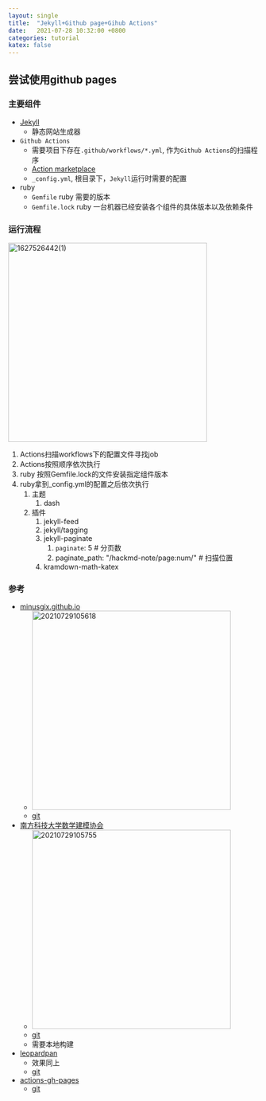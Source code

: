 ```yaml
---
layout: single
title:  "Jekyll+Github page+Gihub Actions"
date:   2021-07-28 10:32:00 +0800
categories: tutorial
katex: false
---
```


## 尝试使用github pages

### 主要组件

- [Jekyll](https://jekyllcn.com)
  - 静态网站生成器
- `Github Actions`
  - 需要项目下存在`.github/workflows/*.yml`, 作为`Github Actions`的扫描程序
  - [Action marketplace](https://github.com/marketplace)
  - `_config.yml`, 根目录下，`Jekyll`运行时需要的配置
- ruby
  - `Gemfile`  ruby 需要的版本
  - `Gemfile.lock` ruby 一台机器已经安装各个组件的具体版本以及依赖条件

### 运行流程

<img src="https://i.loli.net/2021/07/29/weIDpHRvW9XB5Cu.png" width="400px" alt="1627526442(1)">

1. Actions扫描workflows下的配置文件寻找job
2. Actions按照顺序依次执行
3. ruby 按照Gemfile.lock的文件安装指定组件版本
4. ruby拿到_config.yml的配置之后依次执行
   1. 主题
      1. dash
   2. 插件
      1. jekyll-feed
      2. jekyll/tagging
      3. jekyll-paginate
         1. `paginate`: 5 # 分页数
         2. paginate_path: "/hackmd-note/page:num/"  # 扫描位置
      4. kramdown-math-katex

### 参考

- [minusgix.github.io](minusgix.github.io)
  - <img src="https://i.loli.net/2021/07/29/dvO7q5fJcZ8CKVg.png" width="400px" alt="20210729105618">
  - [git](https://github.com/MinusGix/minusgix.github.io)
- [南方科技大学数学建模协会](http://mma.iydon.top/)
  - <img src="https://i.loli.net/2021/07/29/S2QE5VHcbLBZK6a.png" width="400px" alt="20210729105755">
  - [git](https://github.com/SUSTech-MMA/sustech-mma.github.io)
  - 需要本地构建
- [leopardpan](https://leopardpan.github.io)
  - 效果同上
  - [git](https://github.com/leopardpan/leopardpan.github.io)
- [actions-gh-pages](https://actions-gh-pages.peaceiris.com/)
  - [git](https://github.com/peaceiris/actions-gh-pages)

